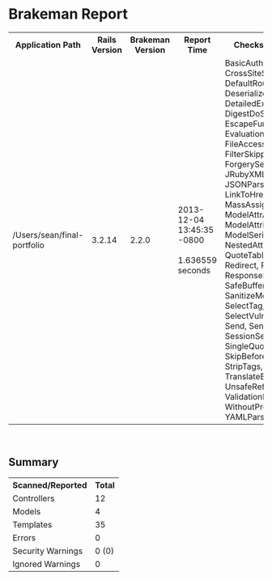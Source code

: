 <html>

<body>

<h1>Brakeman Report</h1>
<table>
  <tr>
    <th>Application Path</th>
    <th>Rails Version</th>
    <th>Brakeman Version</th>
    <th>Report Time</th>
    <th>Checks Performed</th>
  </tr>
  <tr>
    <td>/Users/sean/final-portfolio</td>
    <td>3.2.14</td>
    <td>2.2.0
    <td>
      2013-12-04 13:45:35 -0800<br><br>
      1.636559 seconds
    </td>
    <td>BasicAuth, ContentTag, CrossSiteScripting, DefaultRoutes, Deserialize, DetailedExceptions, DigestDoS, EscapeFunction, Evaluation, Execute, FileAccess, FilterSkipping, ForgerySetting, JRubyXML, JSONParsing, LinkTo, LinkToHref, MailTo, MassAssignment, ModelAttrAccessible, ModelAttributes, ModelSerialize, NestedAttributes, QuoteTableName, Redirect, Render, ResponseSplitting, SQL, SafeBufferManipulation, SanitizeMethods, SelectTag, SelectVulnerability, Send, SendFile, SessionSettings, SingleQuotes, SkipBeforeFilter, StripTags, SymbolDoS, TranslateBug, UnsafeReflection, ValidationRegex, WithoutProtection, YAMLParsing</td>
  </tr>
</table>
<br>
<h2 id='summary'>Summary</h2>
<table>
  <tr>
    <th>Scanned/Reported</th>
    <th>Total</th>
  </tr>
  <tr>
    <td>Controllers</td>
    <td>12</td>
  </tr>
  <tr>
    <td>Models</td>
    <td>4</td>
  </tr>
  <tr>
    <td>Templates</td>
    <td>35</td>
  </tr>
  <tr>
    <td>Errors</td>
    <td>0</td>
  </tr>
  <tr>
    <td>Security Warnings</td>
    <td>0 <span class='high-confidence'>(0)</span></td>
  </tr>

  <tr>
    <td>Ignored Warnings</td>
    <td>0</td>
  </tr>

</table>
<br>
</body></html>


